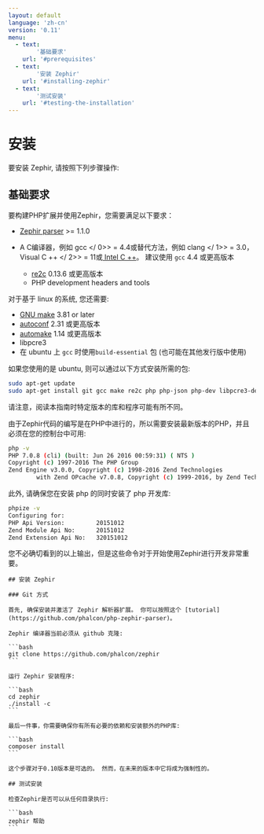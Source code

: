 ```yaml
---
layout: default
language: 'zh-cn'
version: '0.11'
menu:
  - text:
        '基础要求'
    url: '#prerequisites'
  - text:
        '安装 Zephir'
    url: '#installing-zephir'
  - text:
        '测试安装'
    url: '#testing-the-installation'
---
```

# 安装

要安装 Zephir, 请按照下列步骤操作:

<a name='prerequisites'></a>

## 基础要求

要构建PHP扩展并使用Zephir，您需要满足以下要求：

* [Zephir parser](https://github.com/phalcon/php-zephir-parser) >= 1.1.0
* A C编译器，例如 gcc </ 0>> = 4.4或替代方法，例如 clang </ 1>> = 3.0， Visual C ++ </ 2>> = 11或[ Intel C ++](https://software.intel.com/en-us/c-compilers)。 建议使用 `gcc` 4.4 或更高版本</li> 
    
    * [re2c](http://re2c.org/) 0.13.6 或更高版本
    * PHP development headers and tools</ul> 
    
    对于基于 linux 的系统, 您还需要:
    
    * [GNU make](https://www.gnu.org/software/make/) 3.81 or later
    * [autoconf](https://www.gnu.org/software/autoconf/autoconf.html) 2.31 或更高版本
    * [automake](https://www.gnu.org/software/automake/) 1.14 或更高版本
    * libpcre3
    * 在 ubuntu 上 `gcc` 时使用`build-essential` 包 (也可能在其他发行版中使用)
    
    如果您使用的是 ubuntu, 则可以通过以下方式安装所需的包:
    
    ```bash
    sudo apt-get update
    sudo apt-get install git gcc make re2c php php-json php-dev libpcre3-dev build-essential
    ```
    
    请注意，阅读本指南时特定版本的库和程序可能有所不同。
    
    由于Zephir代码的编写是在PHP中进行的，所以需要安装最新版本的PHP，并且必须在您的控制台中可用:
    
    ```bash
    php -v
    PHP 7.0.8 (cli) (built: Jun 26 2016 00:59:31) ( NTS )
    Copyright (c) 1997-2016 The PHP Group
    Zend Engine v3.0.0, Copyright (c) 1998-2016 Zend Technologies
            with Zend OPcache v7.0.8, Copyright (c) 1999-2016, by Zend Technologies
    ```
    
    此外, 请确保您在安装 php 的同时安装了 php 开发库:
    
    ```bash
    phpize -v
    Configuring for:
    PHP Api Version:         20151012
    Zend Module Api No:      20151012
    Zend Extension Api No:   320151012
    ```
    
    您不必确切看到的以上输出，但是这些命令对于开始使用Zephir进行开发非常重要。
    
    

<a name='installing-zephir'></a>

    
    ## 安装 Zephir
    
    

<a name='git-way'></a>

    
    ### Git 方式
    
    首先, 确保安装并激活了 Zephir 解析器扩展。 你可以按照这个 [tutorial](https://github.com/phalcon/php-zephir-parser)。
    
    Zephir 编译器当前必须从 github 克隆:
    
    ```bash
    git clone https://github.com/phalcon/zephir
    ```
    
    运行 Zephir 安装程序:
    
    ```bash
    cd zephir
    ./install -c
    ```
    
    最后一件事，你需要确保你有所有必要的依赖和安装额外的PHP库:
    
    ```bash
    composer install
    ```
    
    这个步骤对于0.10版本是可选的。 然而，在未来的版本中它将成为强制性的。
    
    

<a name='testing-the-installation'></a>

    
    ## 测试安装
    
    检查Zephir是否可以从任何目录执行:
    
    ```bash
    zephir 帮助
    ```
